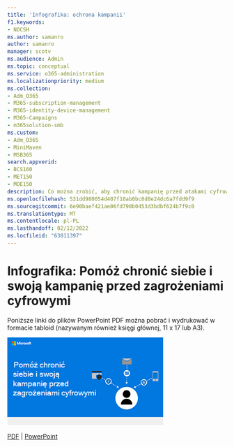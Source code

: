 ```yaml
---
title: 'Infografika: ochrona kampanii'
f1.keywords:
- NOCSH
ms.author: samanro
author: samanro
manager: scotv
ms.audience: Admin
ms.topic: conceptual
ms.service: o365-administration
ms.localizationpriority: medium
ms.collection:
- Adm_O365
- M365-subscription-management
- M365-identity-device-management
- M365-Campaigns
- m365solution-smb
ms.custom:
- Adm_O365
- MiniMaven
- MSB365
search.appverid:
- BCS160
- MET150
- MOE150
description: Co można zrobić, aby chronić kampanię przed atakami cyfrowymi.
ms.openlocfilehash: 531dd980054d407f10ab0bc8d8e24dc6a7fdd9f9
ms.sourcegitcommit: 6e90baef421ae06fd790b0453d3bdbf624b7f9c0
ms.translationtype: MT
ms.contentlocale: pl-PL
ms.lasthandoff: 02/12/2022
ms.locfileid: "63011397"
---
```

# <a name="infographic-help-protect-yourself-and-your-campaign-from-digital-threats"></a>Infografika: Pomóż chronić siebie i swoją kampanię przed zagrożeniami cyfrowymi

Poniższe linki do plików PowerPoint PDF można pobrać i wydrukować w formacie tabloid (nazywanym również księgi głównej, 11 x 17 lub A3).

[![Ilustracja przedstawiająca zabezpieczanie informacji o kampanii.](../media/M365-Campaigns-WhatCanUsersDoToSecure-358x201.png)](https://download.microsoft.com/download/f/c/5/fc58bc0c-773a-4ac8-a232-6f986f61ef58/M365CampaignsWhatCanUsersDoToSecure.pdf)

[PDF](https://download.microsoft.com/download/f/c/5/fc58bc0c-773a-4ac8-a232-6f986f61ef58/M365CampaignsWhatCanUsersDoToSecure.pdf) |  [PowerPoint](https://download.microsoft.com/download/f/c/5/fc58bc0c-773a-4ac8-a232-6f986f61ef58/M365CampaignsWhatCanUsersDoToSecure.pptx)
